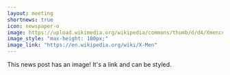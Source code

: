 ```yaml
---
layout: meeting
shortnews: true
icon: newspaper-o
image: https://upload.wikimedia.org/wikipedia/commons/thumb/d/d4/Xmencomic-logo.svg/2000px-Xmencomic-logo.svg.png
image_style: "max-height: 100px;"
image_link: "https://en.wikipedia.org/wiki/X-Men"
---
```


This news post has an image! It's a link and can be styled.
